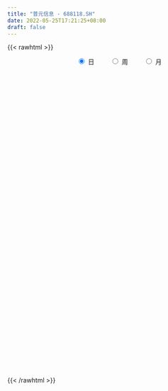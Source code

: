 ```yaml
---
title: "普元信息 - 688118.SH"
date: 2022-05-25T17:21:25+08:00
draft: false
---
```

{{< rawhtml >}}
    <div style="text-align: center">
        <label style="padding: 1rem;"><input style="margin-right: .5rem" type="radio" name="period" value="D" checked onclick="period_change(this)">日</label>
        <label style="padding: 1rem;"><input style="margin-right: .5rem" type="radio" name="period" value="W" onclick="period_change(this)">周</label>
        <label style="padding: 1rem;"><input style="margin-right: .5rem" type="radio" name="period" value="M" onclick="period_change(this)">月</label>
    </div>
    <div id="chart" style="height: 700px;"></div> 
    <script type="text/javascript">
        const D_v = [10059.95,5951.0,5343.62,6931.23,4398.11,3483.55,11915.34,20103.6,19126.43,9593.56,7820.22,11030.01,13678.1,25027.31,18614.7,10143.7,7924.82,9748.59,9448.06,59941.1,53991.89,30306.12,19283.01,18900.83,13858.04,13642.74,12083.3,12348.98,13707.07,9711.8,8137.69,11766.32,17542.71,13692.86,10462.63,9175.57,7140.21,5115.24,8276.35,9577.54,12074.8,8489.15,8398.95,11279.87,8064.09,6989.15,4789.74,6180.89,6410.29,6459.38,7278.04,9076.29,9483.89,9551.15,6563.35,9702.13,12909.82,28149.13,15128.66,11382.05,9918.81,8916.97,7342.17,18668.93,10261.54,5838.35,7748.26,4282.72,6399.74,8897.25,7988.6,5209.86,4948.45,6200.59,6699.34,9171.88,7714.18,6132.89,6645.11,5184.47,8843.5,5675.0,8282.56,5631.46,5978.03,4960.66,6289.37,4346.89,6615.63,4797.04,3927.55,36270.16,34275.3,36917.52,23952.22,15087.89,30148.21,14390.44,9299.96,8315.23,3690.23,5720.07,6053.1,3485.94,4703.96,11442.3,8823.96,7025.06,6847.6,6868.17,7071.08,4759.9,4096.16,4511.17,4161.54,4826.63,7919.64,12673.49,9115.6,11635.75,13565.33,13891.37,11599.33,12482.95,9811.93,11467.75,10183.03,6843.56,5702.36,6660.13,6861.82,6033.34,6740.97,5925.49,9977.25,10210.37,7276.37,5456.99,6593.38,5688.3,4068.92,5590.11,3953.83,4910.01,6028.7,7314.96,6814.38,8576.6,9633.41,5041.64,5159.98,4234.15,4978.32,2915.89,4858.31,3842.73,7324.33,5342.39,13372.01,9751.97,4552.27,8012.32,17985.81,17190.3,10707.8,14680.24,14057.56,44606.02,94147.61,58463.54,50963.8,26597.24,24793.86,21832.5,13756.94,22093.81,23579.86,21636.45,11481.83,27529.24,16328.77,20119.83,12916.13,9656.91,11865.46,14175.06,13074.07,23057.97,21708.85,14954.17,16607.89,10478.2,11300.01,8882.17,9421.56,12707.99,11251.91,26531.03,25041.68,17031.52,13993.7,11707.12,12080.11,15391.91,12584.63,13674.25,7426.83,11379.6,10597.93,7756.97,9440.06,5639.49,8132.99,10669.91,9455.15,8863.25,7848.51,10105.05,8882.29,9328.72,13795.01,8494.08,5447.66,8759.51,12489.94,6089.1,6174.27,8164.02,13860.06,12585.53,13323.71,9948.02,10415.35,8453.04,8297.23,10924.27,27591.15,21876.85,13950.88,10704.03,9235.65,6580.97,6908.57,6034.49,6386.29,5458.11,5477.72,6888.31,9466.28,7249.86]
const D_histogram = [0.0,-0.0189219373,-0.0019988747,-0.0107867102,-0.0251211898,-0.0313957558,0.045345945,0.1567585707,0.2502704678,0.2684480187,0.2662160495,0.2853933139,0.3358810486,0.4252813312,0.3568383381,0.2565650311,0.2103826292,0.1527431597,0.1133023706,0.3853676165,0.4585252645,0.3813140449,0.2515086497,0.1693873961,0.0504391121,-0.0085389428,-0.077265494,-0.1597467127,-0.2081896836,-0.2718511248,-0.2798294094,-0.2563177841,-0.1984009721,-0.2478625291,-0.3187111472,-0.3053505631,-0.2915441949,-0.2736886224,-0.2446728411,-0.2396197555,-0.1854871086,-0.1278961927,-0.1519136433,-0.1986729421,-0.2153008935,-0.1931735988,-0.1959763587,-0.1563753014,-0.1314828464,-0.1385126917,-0.1738010749,-0.176692111,-0.2155205685,-0.2098913982,-0.1781282834,-0.0763608122,0.0105164185,0.1632545977,0.2340224705,0.2178991348,0.2357310246,0.2287009715,0.1938098493,0.215595404,0.197881068,0.1482284499,0.0476373798,0.004522966,-0.0698776267,-0.1291958443,-0.1188589781,-0.1104451682,-0.1129986811,-0.145647429,-0.136403575,-0.1106485862,-0.117124148,-0.0915024775,-0.0462592847,-0.0107674662,0.0544288029,0.0938581908,0.1448508234,0.1675408027,0.1638999788,0.1378292245,0.1096013585,0.0806132279,0.0192992647,-0.0169860535,-0.0758481793,0.0158562021,0.0809411704,0.1736085112,0.1557805702,0.0539596026,-0.1240098771,-0.1645970956,-0.1810288156,-0.226995076,-0.2387682412,-0.2285866435,-0.2269931492,-0.2175851492,-0.1803020717,-0.1290054613,-0.0879130561,-0.0494266194,-0.0336237217,-0.0410865019,-0.0939175579,-0.1179560075,-0.0994444695,-0.044158172,-0.0203120291,0.0087895172,0.0728246494,0.1635289633,0.2339125861,0.3058439559,0.378106642,0.424229074,0.4320754608,0.4413384747,0.3880947871,0.3760754119,0.2805393556,0.2040339605,0.1417257665,0.1129573856,0.0924218571,0.0377072509,-0.0088444325,-0.0650500489,-0.0706050724,-0.0190722698,-0.0346096212,-0.0772519836,-0.1536170851,-0.2250676311,-0.244506934,-0.2533828117,-0.2616148835,-0.2569284385,-0.2323178173,-0.1978942686,-0.1516537222,-0.151138998,-0.1272745319,-0.0865449471,-0.0550514373,-0.0525703944,-0.0612641025,-0.0616884936,-0.0561288125,-0.0591073057,-0.0186450817,0.0342028089,0.1359996544,0.1811438173,0.1828943682,0.1543853172,0.2152664254,0.2046871617,0.194078345,0.192499266,0.1898421183,0.3278910753,0.484882851,0.6361164077,0.6243915635,0.5977874476,0.5274279074,0.3887335518,0.2652851505,0.0060114854,-0.1167713871,-0.2934442985,-0.3790923425,-0.3902085669,-0.4354623818,-0.5147026065,-0.5729035946,-0.5861192461,-0.5397541641,-0.519148492,-0.4443858276,-0.3162487646,-0.2219189814,-0.135987302,-0.1303517361,-0.1207975322,-0.1428360887,-0.1283123347,-0.1206970676,-0.1443394368,-0.1853669595,-0.2793903049,-0.3710704571,-0.4415902855,-0.4303263296,-0.3776223826,-0.331479281,-0.344718617,-0.2979715074,-0.20008124,-0.1169306341,-0.0432818862,0.0072474308,0.0552986505,0.0519266144,0.0521197861,0.0671821757,0.051692811,0.0732697258,0.1078464996,0.1197950088,0.1466554644,0.1166642719,0.0670239167,-0.0135425137,-0.0230846712,-0.0360587845,-0.0453162585,-0.0752681735,-0.0698623885,-0.0430574083,-0.0264830343,-0.0649927498,-0.1109723421,-0.2240646708,-0.3108796532,-0.3051273547,-0.3047794398,-0.2222649791,-0.1303596753,-0.0485762641,0.0239627876,0.0900413041,0.1401050187,0.1905889247,0.2248536487,0.252387393,0.2641110337,0.2736431457,0.2762110362,0.2710970273,0.2761345918,0.2075076186,0.2017710497]
const D_fast = [0.0,-0.0236524217,-0.0072290777,-0.0187135908,-0.0393283678,-0.0534518727,0.0346263143,0.1852285826,0.3413080968,0.4265976523,0.4909196955,0.5814452884,0.7159032852,0.9116239005,0.9323904921,0.8962584428,0.9026716982,0.8832180186,0.8721028222,1.2405099722,1.4282989363,1.446416228,1.3794879952,1.3397135906,1.2333750846,1.172262294,1.0842193693,0.9618014725,0.8613110807,0.7296868583,0.6517512213,0.6111834006,0.6194999695,0.5080727803,0.3575463753,0.2945693187,0.2354896382,0.1849230551,0.1527706261,0.0979187728,0.1056796426,0.1312965104,0.0693006488,-0.0271268854,-0.0975800602,-0.1237461652,-0.1755430148,-0.1750357828,-0.1830140394,-0.2246720577,-0.3034107095,-0.3504747734,-0.443183373,-0.4900270522,-0.5027960083,-0.4201187402,-0.3306124048,-0.1370605762,-0.0077870857,0.0305643622,0.1073290082,0.157474198,0.1710355381,0.2467199438,0.2784758748,0.2658803692,0.1771986441,0.1352149717,0.0433449724,-0.0482722063,-0.0676500847,-0.0868475668,-0.11765075,-0.1867113551,-0.2115683949,-0.2134755527,-0.2492321514,-0.2464861003,-0.2128077286,-0.1800077767,-0.101204307,-0.0383103713,0.0488949671,0.1134701472,0.1508043179,0.1591908697,0.1583633434,0.1495285197,0.0930393727,0.0525075411,-0.0253166295,0.0703518025,0.1556720633,0.291741532,0.3128587336,0.2245276666,0.0155557176,-0.0661807748,-0.1278696987,-0.230584728,-0.3020499536,-0.3490150168,-0.4041698098,-0.449158097,-0.4569505375,-0.4379052924,-0.4187911512,-0.3926613693,-0.3852644021,-0.4029988078,-0.4793092532,-0.5328367047,-0.5391862841,-0.4949395296,-0.476171394,-0.4448724684,-0.3626311738,-0.2310446191,-0.1021828498,0.046209509,0.2129988556,0.3651785561,0.4810438081,0.6006414407,0.6444214498,0.7264209276,0.7010197102,0.6755228052,0.6486460529,0.6481170184,0.6506869541,0.6053991607,0.5566363691,0.4841682405,0.4609619489,0.507726684,0.4835369274,0.421581569,0.3068121963,0.1790947425,0.0985287062,0.0263071255,-0.0473286671,-0.1068743318,-0.140343165,-0.1553931834,-0.1470660675,-0.1843360928,-0.1922902597,-0.1731969117,-0.1554662611,-0.1661278168,-0.1901375506,-0.2059840651,-0.2144565871,-0.2322119068,-0.1964109531,-0.1350123604,0.0007843987,0.091214516,0.138688659,0.1487759373,0.2634736518,0.3040661785,0.3419769481,0.3885226855,0.4333260675,0.6533477933,0.9315602817,1.2418229403,1.386195987,1.509038733,1.5705361696,1.529025202,1.4718980884,1.2141272946,1.0621515754,0.8121175893,0.6316964597,0.5230280936,0.3689086832,0.1609928068,-0.0404340798,-0.2001795428,-0.288753002,-0.3979344528,-0.4342682454,-0.3851933735,-0.3463433357,-0.2944084817,-0.3213608499,-0.342006029,-0.3997536077,-0.4173079374,-0.4398669371,-0.4995941655,-0.5869634281,-0.7508343497,-0.9352821163,-1.116199516,-1.2125171425,-1.2542187912,-1.2909455098,-1.3903645001,-1.4181102674,-1.3702403099,-1.3163223625,-1.2534940862,-1.2011529115,-1.1392770291,-1.1296674116,-1.1164442935,-1.0845863599,-1.0871525219,-1.0472581756,-0.9857197769,-0.9438225155,-0.8802981938,-0.8811233184,-0.9140076944,-0.9979597532,-1.0132730784,-1.0352618879,-1.0558484265,-1.104617385,-1.116677197,-1.1006365689,-1.0906829535,-1.1454408565,-1.2191635342,-1.3882720307,-1.5528069264,-1.6233364666,-1.6991834116,-1.6722351957,-1.6129198107,-1.5432804656,-1.464750717,-1.3761618744,-1.2910719052,-1.192940768,-1.1024626318,-1.0118320392,-0.9340806401,-0.8561377417,-0.7845170921,-0.7218568442,-0.6477856318,-0.6645357003,-0.6198295067]
const D_slow = [0.0,-0.0047304843,-0.005230203,-0.0079268806,-0.014207178,-0.022056117,-0.0107196307,0.028470012,0.0910376289,0.1581496336,0.224703646,0.2960519745,0.3800222366,0.4863425694,0.5755521539,0.6396934117,0.692289069,0.7304748589,0.7588004516,0.8551423557,0.9697736718,1.0651021831,1.1279793455,1.1703261945,1.1829359725,1.1808012368,1.1614848633,1.1215481852,1.0695007643,1.0015379831,0.9315806307,0.8675011847,0.8179009417,0.7559353094,0.6762575226,0.5999198818,0.5270338331,0.4586116775,0.3974434672,0.3375385283,0.2911667512,0.259192703,0.2212142922,0.1715460567,0.1177208333,0.0694274336,0.0204333439,-0.0186604814,-0.051531193,-0.086159366,-0.1296096347,-0.1737826624,-0.2276628045,-0.2801356541,-0.3246677249,-0.343757928,-0.3411288233,-0.3003151739,-0.2418095563,-0.1873347726,-0.1284020164,-0.0712267736,-0.0227743112,0.0311245398,0.0805948068,0.1176519193,0.1295612642,0.1306920057,0.1132225991,0.080923638,0.0512088934,0.0235976014,-0.0046520689,-0.0410639261,-0.0751648199,-0.1028269664,-0.1321080034,-0.1549836228,-0.166548444,-0.1692403105,-0.1556331098,-0.1321685621,-0.0959558563,-0.0540706556,-0.0130956609,0.0213616452,0.0487619849,0.0689152918,0.073740108,0.0694935946,0.0505315498,0.0544956003,0.0747308929,0.1181330207,0.1570781633,0.170568064,0.1395655947,0.0984163208,0.0531591169,-0.0035896521,-0.0632817124,-0.1204283733,-0.1771766606,-0.2315729479,-0.2766484658,-0.3088998311,-0.3308780951,-0.34323475,-0.3516406804,-0.3619123059,-0.3853916953,-0.4148806972,-0.4397418146,-0.4507813576,-0.4558593649,-0.4536619856,-0.4354558232,-0.3945735824,-0.3360954359,-0.2596344469,-0.1651077864,-0.0590505179,0.0489683473,0.159302966,0.2563266627,0.3503455157,0.4204803546,0.4714888447,0.5069202864,0.5351596328,0.558265097,0.5676919098,0.5654808016,0.5492182894,0.5315670213,0.5267989539,0.5181465486,0.4988335527,0.4604292814,0.4041623736,0.3430356401,0.2796899372,0.2142862163,0.1500541067,0.0919746524,0.0425010852,0.0045876547,-0.0331970948,-0.0650157278,-0.0866519646,-0.1004148239,-0.1135574225,-0.1288734481,-0.1442955715,-0.1583277746,-0.1731046011,-0.1777658715,-0.1692151693,-0.1352152557,-0.0899293013,-0.0442057093,-0.00560938,0.0482072264,0.0993790168,0.1478986031,0.1960234196,0.2434839491,0.325456718,0.4466774307,0.6057065326,0.7618044235,0.9112512854,1.0431082622,1.1402916502,1.2066129378,1.2081158092,1.1789229624,1.1055618878,1.0107888022,0.9132366605,0.804371065,0.6756954134,0.5324695147,0.3859397032,0.2510011622,0.1212140392,0.0101175823,-0.0689446089,-0.1244243542,-0.1584211797,-0.1910091138,-0.2212084968,-0.256917519,-0.2889956027,-0.3191698695,-0.3552547287,-0.4015964686,-0.4714440448,-0.5642116591,-0.6746092305,-0.7821908129,-0.8765964086,-0.9594662288,-1.0456458831,-1.1201387599,-1.1701590699,-1.1993917284,-1.2102122,-1.2084003423,-1.1945756797,-1.181594026,-1.1685640795,-1.1517685356,-1.1388453329,-1.1205279014,-1.0935662765,-1.0636175243,-1.0269536582,-0.9977875902,-0.9810316111,-0.9844172395,-0.9901884073,-0.9992031034,-1.010532168,-1.0293492114,-1.0468148085,-1.0575791606,-1.0641999192,-1.0804481066,-1.1081911922,-1.1642073599,-1.2419272732,-1.3182091118,-1.3944039718,-1.4499702166,-1.4825601354,-1.4947042014,-1.4887135045,-1.4662031785,-1.4311769238,-1.3835296927,-1.3273162805,-1.2642194322,-1.1981916738,-1.1297808874,-1.0607281283,-0.9929538715,-0.9239202235,-0.8720433189,-0.8216005565]
const D_data = [['2021-05-14', 21.0781, 20.9694, 20.8607, 21.4239],['2021-05-17', 21.1275, 20.6729, 20.6433, 21.1275],['2021-05-18', 20.9891, 21.1077, 20.4259, 21.3449],['2021-05-19', 21.3449, 20.8014, 20.5543, 21.3449],['2021-05-20', 20.8113, 20.6531, 20.6433, 20.92],['2021-05-21', 20.752, 20.6729, 20.6037, 21.0188],['2021-05-24', 20.7421, 21.9081, 20.6235, 22.4319],['2021-05-25', 23.1236, 22.9359, 22.3133, 23.6177],['2021-05-26', 22.926, 23.4398, 22.5307, 24.4478],['2021-05-27', 23.5189, 23.0248, 22.8865, 23.5485],['2021-05-28', 23.0149, 23.0544, 22.8568, 23.7462],['2021-05-31', 23.3806, 23.6276, 23.1631, 24.6059],['2021-06-01', 23.8648, 24.5071, 23.7165, 24.8035],['2021-06-02', 24.685, 25.7423, 24.0426, 26.8787],['2021-06-03', 25.6929, 24.2106, 24.1909, 25.7028],['2021-06-04', 23.9241, 23.6869, 23.509, 24.6059],['2021-06-07', 23.8845, 24.2502, 23.341, 24.4676],['2021-06-08', 24.2106, 24.0723, 23.8944, 25.0012],['2021-06-09', 24.1909, 24.2502, 23.4003, 24.3094],['2021-06-10', 24.2304, 29.1022, 24.2304, 29.1022],['2021-06-11', 29.3591, 28.0152, 27.6693, 29.5073],['2021-06-15', 27.6396, 26.602, 26.5329, 27.9163],['2021-06-16', 26.77, 25.7917, 25.7423, 26.7799],['2021-06-17', 25.7226, 26.1475, 25.0506, 26.4341],['2021-06-18', 25.9894, 25.3965, 25.2976, 26.3649],['2021-06-21', 25.3965, 25.851, 25.3075, 26.5625],['2021-06-22', 25.772, 25.515, 25.4261, 26.3846],['2021-06-23', 25.63, 25.0, 24.88, 25.68],['2021-06-24', 24.92, 25.08, 24.92, 26.08],['2021-06-25', 25.09, 24.54, 24.4, 25.2],['2021-06-28', 24.75, 24.96, 24.67, 25.27],['2021-06-29', 25.12, 25.31, 24.94, 25.94],['2021-06-30', 25.78, 25.9, 25.62, 26.45],['2021-07-01', 25.8, 24.51, 24.51, 25.8],['2021-07-02', 24.28, 23.79, 23.57, 24.65],['2021-07-05', 23.96, 24.53, 23.96, 24.78],['2021-07-06', 24.75, 24.45, 24.06, 24.91],['2021-07-07', 24.43, 24.43, 23.9, 24.43],['2021-07-08', 24.34, 24.55, 24.17, 24.84],['2021-07-09', 24.6, 24.2, 23.95, 24.9],['2021-07-12', 24.21, 24.85, 24.08, 25.04],['2021-07-13', 25.0, 25.11, 24.67, 25.45],['2021-07-14', 25.27, 24.1, 24.1, 25.27],['2021-07-15', 24.19, 23.51, 23.07, 24.31],['2021-07-16', 23.95, 23.57, 23.51, 24.46],['2021-07-19', 23.26, 23.92, 22.77, 24.12],['2021-07-20', 23.4, 23.51, 23.23, 23.72],['2021-07-21', 23.51, 24.0, 23.51, 24.28],['2021-07-22', 24.18, 23.87, 23.72, 24.2],['2021-07-23', 23.84, 23.4, 23.16, 23.96],['2021-07-26', 23.4, 22.79, 22.51, 23.58],['2021-07-27', 23.0, 22.93, 22.6, 23.78],['2021-07-28', 22.9, 22.18, 22.08, 23.02],['2021-07-29', 22.47, 22.44, 22.2, 22.77],['2021-07-30', 22.55, 22.67, 22.24, 22.98],['2021-08-02', 22.91, 23.76, 22.66, 23.84],['2021-08-03', 23.8, 24.01, 23.69, 24.7],['2021-08-04', 23.82, 25.51, 23.66, 26.31],['2021-08-05', 25.58, 25.21, 24.55, 25.62],['2021-08-06', 25.0, 24.42, 24.13, 25.0],['2021-08-09', 24.5, 25.01, 24.3, 25.17],['2021-08-10', 25.0, 24.9, 24.7, 25.3],['2021-08-11', 24.91, 24.6, 24.55, 25.0],['2021-08-12', 24.77, 25.44, 24.6, 26.08],['2021-08-13', 25.59, 25.13, 24.99, 25.77],['2021-08-16', 25.0, 24.7, 24.59, 25.21],['2021-08-17', 24.7, 23.75, 23.71, 24.93],['2021-08-18', 23.88, 24.12, 23.49, 24.28],['2021-08-19', 24.18, 23.4, 23.39, 24.29],['2021-08-20', 23.32, 23.16, 22.8, 23.67],['2021-08-23', 23.0, 23.81, 23.0, 23.88],['2021-08-24', 23.88, 23.75, 23.7, 23.98],['2021-08-25', 23.61, 23.54, 23.45, 23.85],['2021-08-26', 23.44, 22.96, 22.96, 23.5],['2021-08-27', 22.91, 23.3, 22.89, 23.46],['2021-08-30', 23.57, 23.49, 23.38, 24.0],['2021-08-31', 23.42, 23.03, 22.9, 23.75],['2021-09-01', 23.38, 23.38, 22.8, 23.56],['2021-09-02', 23.37, 23.74, 23.36, 23.89],['2021-09-03', 23.81, 23.79, 23.56, 24.04],['2021-09-06', 23.89, 24.43, 23.61, 24.54],['2021-09-07', 24.67, 24.43, 24.32, 24.68],['2021-09-08', 24.63, 24.9, 24.18, 24.93],['2021-09-09', 24.88, 24.86, 24.6, 25.03],['2021-09-10', 24.8, 24.71, 24.42, 24.92],['2021-09-13', 24.88, 24.47, 24.08, 24.88],['2021-09-14', 24.2, 24.4, 24.18, 24.8],['2021-09-15', 24.1, 24.32, 24.04, 24.53],['2021-09-16', 24.69, 23.72, 23.68, 24.72],['2021-09-17', 23.73, 23.78, 23.36, 23.86],['2021-09-22', 23.69, 23.21, 23.18, 23.69],['2021-09-23', 23.49, 25.17, 23.15, 26.9],['2021-09-24', 25.12, 25.31, 24.78, 26.49],['2021-09-27', 25.9, 26.2, 25.53, 27.74],['2021-09-28', 25.49, 25.17, 24.7, 25.91],['2021-09-29', 25.04, 23.9, 23.9, 25.27],['2021-09-30', 23.0, 22.18, 21.3, 23.0],['2021-10-08', 22.2, 23.21, 22.18, 23.5],['2021-10-11', 23.21, 23.23, 22.85, 23.69],['2021-10-12', 23.41, 22.53, 22.36, 23.5],['2021-10-13', 22.26, 22.61, 22.26, 22.74],['2021-10-14', 22.43, 22.68, 22.28, 22.88],['2021-10-15', 22.95, 22.4, 22.33, 23.01],['2021-10-18', 22.8, 22.32, 22.09, 22.8],['2021-10-19', 22.33, 22.6, 22.24, 22.66],['2021-10-20', 23.4, 22.85, 22.85, 24.25],['2021-10-21', 23.4, 22.84, 22.84, 23.53],['2021-10-22', 23.22, 22.92, 22.91, 23.46],['2021-10-25', 23.16, 22.7, 22.42, 23.16],['2021-10-26', 22.89, 22.35, 22.33, 22.89],['2021-10-27', 22.65, 21.51, 21.42, 22.65],['2021-10-28', 21.8, 21.52, 21.47, 21.8],['2021-10-29', 21.53, 21.89, 21.25, 21.97],['2021-11-01', 21.84, 22.43, 21.76, 22.54],['2021-11-02', 22.34, 22.16, 22.1, 22.68],['2021-11-03', 22.03, 22.3, 22.03, 22.48],['2021-11-04', 22.3, 22.96, 22.3, 23.19],['2021-11-05', 23.4, 23.75, 22.98, 24.29],['2021-11-08', 23.52, 24.04, 23.45, 24.31],['2021-11-09', 24.04, 24.62, 23.8, 24.76],['2021-11-10', 24.6, 25.26, 24.5, 25.45],['2021-11-11', 25.65, 25.56, 25.15, 25.87],['2021-11-12', 25.55, 25.57, 25.39, 25.93],['2021-11-15', 25.73, 26.0, 25.59, 26.3],['2021-11-16', 25.99, 25.46, 25.38, 26.09],['2021-11-17', 25.71, 26.15, 25.49, 26.3],['2021-11-18', 26.15, 25.13, 25.02, 26.3],['2021-11-19', 25.07, 25.16, 25.0, 25.57],['2021-11-22', 25.01, 25.17, 25.01, 25.49],['2021-11-23', 25.28, 25.52, 25.1, 25.73],['2021-11-24', 25.54, 25.65, 25.25, 25.86],['2021-11-25', 25.65, 25.15, 25.15, 25.72],['2021-11-26', 25.01, 25.07, 24.65, 25.36],['2021-11-29', 24.92, 24.72, 24.59, 25.22],['2021-11-30', 24.62, 25.21, 24.62, 25.82],['2021-12-01', 25.2, 26.09, 24.94, 26.16],['2021-12-02', 26.26, 25.4, 25.22, 26.26],['2021-12-03', 25.55, 24.93, 24.89, 25.77],['2021-12-06', 24.97, 24.16, 24.06, 25.2],['2021-12-07', 24.03, 23.73, 23.52, 24.33],['2021-12-08', 23.93, 24.0, 23.62, 24.19],['2021-12-09', 24.18, 23.9, 23.83, 24.18],['2021-12-10', 23.96, 23.69, 23.69, 24.05],['2021-12-13', 23.9, 23.66, 23.56, 23.98],['2021-12-14', 23.6, 23.81, 23.53, 24.0],['2021-12-15', 23.67, 23.93, 23.67, 24.18],['2021-12-16', 23.83, 24.16, 23.82, 24.28],['2021-12-17', 24.1, 23.59, 23.5, 24.16],['2021-12-20', 23.59, 23.83, 23.4, 24.04],['2021-12-21', 23.7, 24.12, 23.7, 24.2],['2021-12-22', 24.32, 24.13, 23.9, 24.32],['2021-12-23', 24.28, 23.8, 23.7, 24.28],['2021-12-24', 23.81, 23.58, 23.39, 24.04],['2021-12-27', 23.56, 23.59, 23.13, 23.73],['2021-12-28', 23.59, 23.61, 23.4, 24.03],['2021-12-29', 23.52, 23.44, 23.25, 23.68],['2021-12-30', 23.59, 24.03, 23.57, 24.25],['2021-12-31', 24.1, 24.42, 23.91, 24.48],['2022-01-04', 24.38, 25.5, 24.38, 25.59],['2022-01-05', 25.5, 25.3, 25.0, 25.7],['2022-01-06', 25.27, 25.02, 24.81, 25.29],['2022-01-07', 24.85, 24.7, 24.7, 25.37],['2022-01-10', 25.13, 26.06, 24.58, 26.45],['2022-01-11', 26.5, 25.48, 25.32, 27.45],['2022-01-12', 25.35, 25.6, 25.19, 26.11],['2022-01-13', 25.69, 25.86, 25.64, 26.77],['2022-01-14', 25.7, 26.02, 25.5, 26.39],['2022-01-17', 26.26, 28.4, 26.26, 29.14],['2022-01-18', 30.0, 29.82, 29.51, 33.88],['2022-01-19', 30.04, 31.11, 29.7, 31.87],['2022-01-20', 31.3, 30.05, 29.81, 32.55],['2022-01-21', 30.28, 30.37, 30.05, 31.33],['2022-01-24', 29.55, 30.15, 29.33, 31.0],['2022-01-25', 29.0, 29.25, 29.0, 30.28],['2022-01-26', 29.9, 29.16, 28.94, 30.48],['2022-01-27', 29.09, 26.7, 26.58, 29.5],['2022-01-28', 26.45, 27.5, 26.45, 28.28],['2022-02-07', 27.9, 26.01, 25.82, 28.18],['2022-02-08', 26.01, 26.32, 25.6, 26.69],['2022-02-09', 26.72, 26.82, 26.4, 28.31],['2022-02-10', 26.99, 26.03, 25.83, 27.18],['2022-02-11', 25.75, 24.99, 24.8, 26.18],['2022-02-14', 24.92, 24.53, 24.25, 25.19],['2022-02-15', 24.75, 24.5, 24.26, 24.92],['2022-02-16', 24.75, 24.93, 24.62, 25.16],['2022-02-17', 24.9, 24.39, 24.23, 24.9],['2022-02-18', 24.16, 24.95, 24.16, 24.95],['2022-02-21', 25.45, 25.86, 25.0, 26.2],['2022-02-22', 25.6, 25.81, 25.27, 26.15],['2022-02-23', 25.98, 26.03, 25.88, 26.34],['2022-02-24', 26.07, 25.14, 24.88, 26.48],['2022-02-25', 25.56, 25.1, 24.92, 25.72],['2022-02-28', 25.12, 24.53, 24.36, 25.21],['2022-03-01', 24.54, 24.82, 24.54, 25.05],['2022-03-02', 25.15, 24.65, 24.41, 25.15],['2022-03-03', 24.85, 24.06, 23.85, 24.86],['2022-03-04', 24.0, 23.48, 23.34, 24.0],['2022-03-07', 23.48, 22.2, 22.01, 23.48],['2022-03-08', 22.49, 21.39, 21.3, 22.49],['2022-03-09', 21.65, 20.8, 20.14, 21.65],['2022-03-10', 21.3, 21.21, 21.16, 21.59],['2022-03-11', 20.99, 21.46, 20.81, 21.65],['2022-03-14', 21.38, 21.23, 20.95, 21.58],['2022-03-15', 21.11, 20.16, 20.05, 21.25],['2022-03-16', 20.69, 20.59, 19.76, 20.75],['2022-03-17', 20.9, 21.26, 20.79, 21.79],['2022-03-18', 21.5, 21.27, 21.11, 21.63],['2022-03-21', 21.48, 21.34, 21.0, 21.66],['2022-03-22', 21.34, 21.2, 20.9, 21.44],['2022-03-23', 21.09, 21.29, 21.09, 21.39],['2022-03-24', 21.16, 20.64, 20.53, 21.16],['2022-03-25', 20.81, 20.55, 20.51, 21.09],['2022-03-28', 20.48, 20.66, 20.23, 20.97],['2022-03-29', 20.8, 20.16, 19.86, 20.8],['2022-03-30', 20.27, 20.53, 20.01, 20.63],['2022-03-31', 20.39, 20.76, 20.3, 20.87],['2022-04-01', 20.69, 20.54, 20.33, 20.74],['2022-04-06', 20.5, 20.79, 20.31, 20.97],['2022-04-07', 20.67, 20.03, 20.03, 20.85],['2022-04-08', 20.29, 19.5, 19.44, 20.29],['2022-04-11', 19.37, 18.64, 18.5, 19.59],['2022-04-12', 18.64, 19.13, 18.48, 19.22],['2022-04-13', 19.03, 18.86, 18.74, 19.13],['2022-04-14', 18.87, 18.67, 18.53, 19.2],['2022-04-15', 18.65, 18.11, 17.93, 18.78],['2022-04-18', 18.01, 18.28, 17.71, 18.4],['2022-04-19', 18.38, 18.44, 18.05, 18.49],['2022-04-20', 18.53, 18.25, 18.18, 18.84],['2022-04-21', 18.0, 17.31, 17.21, 18.2],['2022-04-22', 16.96, 16.76, 16.71, 17.41],['2022-04-25', 16.59, 15.19, 15.12, 16.6],['2022-04-26', 15.4, 14.59, 14.59, 15.55],['2022-04-27', 14.44, 15.1, 14.22, 15.1],['2022-04-28', 15.02, 14.61, 14.38, 15.1],['2022-04-29', 14.85, 15.45, 14.66, 15.5],['2022-05-05', 15.44, 15.69, 15.04, 15.75],['2022-05-06', 15.28, 15.75, 15.07, 16.89],['2022-05-09', 15.55, 15.83, 15.22, 16.27],['2022-05-10', 15.6, 15.96, 15.32, 16.05],['2022-05-11', 16.2, 15.96, 15.84, 16.36],['2022-05-12', 15.97, 16.17, 15.95, 16.3],['2022-05-13', 16.19, 16.17, 16.0, 16.3],['2022-05-16', 16.2, 16.26, 16.16, 16.42],['2022-05-17', 16.33, 16.2, 15.92, 16.33],['2022-05-18', 16.32, 16.28, 16.11, 16.41],['2022-05-19', 16.08, 16.29, 15.95, 16.3],['2022-05-20', 16.22, 16.26, 16.18, 16.4],['2022-05-23', 16.27, 16.47, 16.18, 16.52],['2022-05-24', 16.57, 15.44, 15.4, 16.57],['2022-05-25', 15.46, 16.07, 15.43, 16.07]]
const W_v = [408646.0699999999,581793.96,380943.4,202278.07,101289.06,184783.95,202786.78,178055.89,243379.14,282935.1899999999,212840.67,236648.55,218801.28,179541.94,168852.16,115659.65,77235.0,62482.45,62468.17,92606.75,54909.04,71179.33,78297.99,94815.36,51833.17,127913.1,110816.22,84475.62,49817.68,90718.37,214478.01,159346.12,69831.78,40097.25,94173.65,76967.59,43364.6,40319.73,35918.17,34992.74,36748.11,26222.16,43378.18,5566.62,26388.34,16282.32,26790.02,23535.68,17592.94,14004.89,14801.37,27678.33,27976.02,22932.65,24193.19,20146.98,29509.84,28391.2,23912.8,26021.01,18873.75,15013.91,7043.51,16231.33,21735.31,19946.6,14330.43,13540.88,16139.9,13082.25,17445.19,37334.54,31253.2,9119.39,40017.36,26107.51,68559.15,78493.82,141054.46,82348.0,61493.89,61602.21,39284.91,48306.86,30829.45,41952.72,77271.79,55108.42,33166.32,31046.84,34848.53,34410.55,27009.59,74473.01,106105.84,14390.44,33078.59,35481.22,29642.91,34092.47,59807.38,50789.22,31998.62,38846.47,25894.54,33644.65,29047.5,24283.65,35688.57,74621.71,274778.21,106056.97,97096.12,61687.63,86807.08,53563.64,94305.05,61157.73,44814.05,44969.81,28316.06,48986.2,46872.98,50437.35,38515.42,62348.38,30265.18,23604.45]
const W_histogram = [0.0,0.5785071225,0.8780546729,0.7652062561,0.6788198707,0.7369939996,1.0500165445,0.985764968,1.0818872672,1.4481563828,1.5529673295,1.2499418876,1.100681087,0.5336561696,-0.1322943666,-0.7973983808,-1.3046922884,-1.5628980331,-1.5643514701,-1.606001226,-1.7291854368,-1.4533842408,-1.2313582161,-1.188803445,-1.0798759125,-0.6216700849,-0.4043229075,-0.2133624902,-0.0440742919,0.0918477194,0.6823854449,0.5497554629,0.2956020951,0.1992811929,0.4795447412,0.3790628022,0.1742540549,0.0493497517,-0.1035441326,-0.38428447,-0.4615487102,-0.5449153938,-0.6296473716,-0.6052971228,-0.6014030477,-0.6230314991,-0.8145011103,-0.872241757,-0.8808816815,-0.8184417231,-0.7979972282,-0.7482571858,-0.7977351224,-0.7731800483,-0.8083229997,-0.7006218398,-0.6650993105,-0.62092457,-0.5709700832,-0.563484777,-0.621459304,-0.5539295137,-0.3765858621,-0.2183170967,-0.0608812844,-0.047043431,0.0477073204,0.1515230802,0.2470324964,0.3260924686,0.4101337081,0.4579036457,0.4220003749,0.3957418734,0.4851121245,0.5257513877,0.7034220444,0.8444471993,1.1890435478,1.1971186854,1.103576547,0.9555276091,0.8529264845,0.715875327,0.5921405051,0.4461509884,0.4511166099,0.483039125,0.3580519848,0.2751081428,0.244573434,0.2753725976,0.2243097933,0.2810944955,0.1044681929,0.0560468145,-0.0270321161,-0.0425394895,-0.1137018206,-0.0313249561,0.1404876595,0.2167165801,0.2489671579,0.2482040041,0.1560233514,0.0837727715,0.0333541247,0.0534313327,0.0807818238,0.1774435622,0.5054441712,0.4993336262,0.3059652843,0.162296344,0.0690648388,-0.1007807873,-0.3350404374,-0.4798433222,-0.5937153349,-0.6355673785,-0.6943683545,-0.7814637251,-0.8773939704,-0.9692804571,-0.9488599278,-0.8492972512,-0.7244731587,-0.6065769103]
const W_fast = [0.0,0.7231339031,1.2421951218,1.3206482689,1.4039668512,1.6463894801,2.221916161,2.4041058266,2.7706999426,3.4990081539,3.992060933,4.001520963,4.1274304342,3.6938195591,2.9947954312,2.1303418218,1.2968748422,0.6479445892,0.2554032846,-0.1877467778,-0.7432273477,-0.8307722119,-0.9165857413,-1.1712318314,-1.3322732771,-1.0294849707,-0.9132185202,-0.7755987254,-0.6173291001,-0.4584451589,0.3026889278,0.3074978115,0.1272449675,0.0807443635,0.4808940971,0.4751778587,0.3139326251,0.2013657598,0.0225858424,-0.3542256125,-0.5468770302,-0.7664725623,-1.0086163831,-1.1355904149,-1.2820471017,-1.4594334279,-1.8545283167,-2.1303294027,-2.3591897475,-2.5013602199,-2.680415032,-2.8177392861,-3.0666510033,-3.2353909413,-3.4726146426,-3.5400689426,-3.670821241,-3.7818776429,-3.874665677,-4.008051565,-4.221390918,-4.2923435061,-4.2091463201,-4.1054568288,-3.9632413376,-3.961164342,-3.8544867604,-3.7127902305,-3.5555226903,-3.394939601,-3.2083649345,-3.0461190854,-2.9765222624,-2.9038452956,-2.6931970134,-2.5211199033,-2.1675937354,-1.8154567808,-1.1735995453,-0.8662447363,-0.683892738,-0.5930597736,-0.4824292771,-0.4405116028,-0.4162112985,-0.450663068,-0.3329182941,-0.1802359978,-0.2157101417,-0.229876948,-0.1992682983,-0.0996259853,-0.0946113413,0.0324469847,-0.1180622696,-0.1524719444,-0.242308904,-0.2684511497,-0.368038936,-0.2934933106,-0.08655878,0.0438492856,0.1383416528,0.1996295,0.1464546852,0.0951472982,0.0530671825,0.0865022237,0.1340481708,0.2750707998,0.7294324515,0.8481553131,0.7312782923,0.6281834379,0.5522181425,0.3571773196,0.0391575601,-0.2256061552,-0.4879070017,-0.6886508899,-0.9210439546,-1.2035052565,-1.5187839943,-1.8529905953,-2.069785048,-2.1825466841,-2.2388408813,-2.2725888605]
const W_slow = [0.0,0.1446267806,0.3641404489,0.5554420129,0.7251469805,0.9093954804,1.1718996166,1.4183408586,1.6888126754,2.0508517711,2.4390936035,2.7515790754,3.0267493471,3.1601633895,3.1270897979,2.9277402026,2.6015671306,2.2108426223,1.8197547548,1.4182544483,0.9859580891,0.6226120289,0.3147724748,0.0175716136,-0.2523973646,-0.4078148858,-0.5088956127,-0.5622362352,-0.5732548082,-0.5502928783,-0.3796965171,-0.2422576514,-0.1683571276,-0.1185368294,0.0013493559,0.0961150565,0.1396785702,0.1520160081,0.126129975,0.0300588575,-0.0853283201,-0.2215571685,-0.3789690114,-0.5302932921,-0.680644054,-0.8364019288,-1.0400272064,-1.2580876457,-1.478308066,-1.6829184968,-1.8824178038,-2.0694821003,-2.2689158809,-2.462210893,-2.6642916429,-2.8394471028,-3.0057219305,-3.160953073,-3.3036955938,-3.444566788,-3.599931614,-3.7384139924,-3.832560458,-3.8871397321,-3.9023600532,-3.914120911,-3.9021940809,-3.8643133108,-3.8025551867,-3.7210320696,-3.6184986425,-3.5040227311,-3.3985226374,-3.299587169,-3.1783091379,-3.046871291,-2.8710157799,-2.65990398,-2.3626430931,-2.0633634217,-1.787469285,-1.5485873827,-1.3353557616,-1.1563869298,-1.0083518036,-0.8968140565,-0.784034904,-0.6632751227,-0.5737621265,-0.5049850908,-0.4438417323,-0.3749985829,-0.3189211346,-0.2486475107,-0.2225304625,-0.2085187589,-0.2152767879,-0.2259116603,-0.2543371154,-0.2621683545,-0.2270464396,-0.1728672945,-0.1106255051,-0.048574504,-0.0095686662,0.0113745267,0.0197130579,0.033070891,0.053266347,0.0976272375,0.2239882803,0.3488216869,0.425313008,0.465887094,0.4831533037,0.4579581069,0.3741979975,0.254237167,0.1058083332,-0.0530835114,-0.2266756,-0.4220415313,-0.6413900239,-0.8837101382,-1.1209251201,-1.3332494329,-1.5143677226,-1.6660119502]
const W_data = [['2019-12-06', 39.872, 35.8169, 34.7343, 42.9724],['2019-12-13', 35.4331, 44.8819, 34.8524, 47.8346],['2019-12-20', 44.1929, 44.3898, 43.1102, 50.1772],['2019-12-27', 44.0256, 40.4528, 40.2461, 44.7343],['2020-01-03', 40.2559, 40.9154, 38.7894, 41.7028],['2020-01-10', 40.3051, 43.3366, 40.0394, 46.0138],['2020-01-17', 43.7992, 48.4055, 42.7461, 50.0295],['2020-01-23', 47.4016, 45.3543, 44.0945, 50.9843],['2020-02-07', 39.3701, 48.5039, 36.2795, 49.0945],['2020-02-14', 48.4154, 54.4291, 45.2854, 58.6516],['2020-02-21', 54.6752, 53.9567, 50.7874, 59.1142],['2020-02-28', 55.1181, 49.8031, 49.3701, 57.3524],['2020-03-06', 50.4724, 51.8602, 49.2913, 57.0374],['2020-03-13', 49.8917, 45.7776, 43.2874, 50.6398],['2020-03-20', 45.9449, 41.8012, 40.561, 46.3091],['2020-03-27', 40.2264, 38.2579, 37.7756, 40.8465],['2020-04-03', 37.3524, 36.6043, 35.4331, 37.6772],['2020-04-10', 37.7461, 36.8406, 36.6732, 38.8091],['2020-04-17', 36.4075, 38.3858, 35.6398, 38.75],['2020-04-24', 38.3858, 36.7224, 36.5748, 40.4921],['2020-04-30', 36.7323, 34.0846, 30.1772, 36.998],['2020-05-08', 33.6614, 38.3366, 33.3858, 41.2303],['2020-05-15', 38.878, 38.002, 36.1024, 39.7047],['2020-05-22', 38.878, 35.5217, 35.4035, 39.7146],['2020-05-29', 35.3642, 35.8366, 34.065, 36.811],['2020-06-05', 36.3976, 41.0236, 36.3189, 42.126],['2020-06-12', 41.0531, 39.3602, 38.6614, 42.2047],['2020-06-19', 39.1339, 39.813, 37.7756, 40.8366],['2020-06-24', 39.8228, 40.3346, 39.1732, 40.9449],['2020-07-03', 40.187, 40.6837, 38.4843, 41.3854],['2020-07-10', 41.0098, 48.5991, 40.8122, 53.6093],['2020-07-17', 48.8758, 41.2272, 40.9308, 52.3641],['2020-07-24', 41.7016, 38.9643, 38.5888, 43.5791],['2020-07-31', 39.2015, 40.1699, 37.7686, 40.3972],['2020-08-07', 40.1798, 45.6543, 40.1798, 47.1564],['2020-08-14', 46.4449, 41.7213, 40.328, 48.4213],['2020-08-21', 41.6522, 39.824, 39.7252, 44.1523],['2020-08-28', 40.2885, 40.0414, 38.6777, 41.0],['2020-09-04', 40.0711, 38.9346, 38.1935, 41.0],['2020-09-11', 39.1323, 35.9701, 34.3791, 39.2607],['2020-09-18', 36.2665, 37.2053, 34.9522, 37.65],['2020-09-25', 37.1559, 36.2665, 36.0788, 38.0453],['2020-09-30', 39.0829, 35.2783, 35.0906, 40.4169],['2020-10-09', 35.8219, 35.9207, 35.7131, 36.2072],['2020-10-16', 35.8811, 35.1696, 34.8831, 37.0571],['2020-10-23', 35.1795, 34.2012, 34.1419, 35.7329],['2020-10-30', 34.5669, 30.7821, 30.4955, 34.5669],['2020-11-06', 30.792, 30.9402, 29.3986, 32.1161],['2020-11-13', 31.2465, 30.4757, 30.1991, 32.1952],['2020-11-20', 31.128, 30.6042, 29.9224, 31.6023],['2020-11-27', 30.6635, 29.3986, 28.9243, 30.8117],['2020-12-04', 29.4974, 29.0528, 28.7859, 30.7524],['2020-12-11', 28.9441, 26.8787, 26.5428, 29.537],['2020-12-18', 26.7009, 26.77, 26.2858, 28.0646],['2020-12-25', 26.9183, 24.9913, 24.8826, 27.0764],['2020-12-31', 25.0012, 25.9795, 24.2205, 26.2364],['2021-01-08', 25.9795, 24.4972, 24.0426, 27.9657],['2021-01-15', 24.8035, 23.8648, 22.5505, 25.1198],['2021-01-22', 24.1118, 23.2521, 23.0347, 24.7047],['2021-01-29', 23.0544, 21.9378, 21.7599, 24.2106],['2021-02-05', 21.8489, 20.0009, 19.9614, 22.5208],['2021-02-10', 20.0602, 20.6037, 19.6551, 20.9298],['2021-02-19', 20.584, 21.7303, 20.584, 21.7303],['2021-02-26', 21.7303, 21.6117, 20.6531, 22.1651],['2021-03-05', 21.6117, 21.7896, 21.2461, 22.3232],['2021-03-12', 21.839, 19.8527, 19.7638, 22.1058],['2021-03-19', 19.8626, 20.6037, 19.4772, 20.8113],['2021-03-26', 20.5444, 20.7816, 20.3666, 21.2658],['2021-04-02', 21.0484, 20.831, 20.2875, 21.1275],['2021-04-09', 20.752, 20.7915, 20.5741, 21.2164],['2021-04-16', 20.7915, 21.0682, 20.327, 21.1868],['2021-04-23', 21.0682, 20.8113, 20.752, 21.918],['2021-04-30', 20.8113, 19.6551, 19.4278, 21.3251],['2021-05-07', 19.8428, 19.4574, 19.2499, 19.8428],['2021-05-14', 19.7144, 20.9694, 19.329, 21.4239],['2021-05-21', 21.1275, 20.6729, 20.4259, 21.3449],['2021-05-28', 20.7421, 23.0544, 20.6235, 24.4478],['2021-06-04', 23.3806, 23.6869, 23.1631, 26.8787],['2021-06-11', 23.8845, 28.0152, 23.341, 29.5073],['2021-06-18', 27.6396, 25.3965, 25.0506, 27.9163],['2021-06-25', 25.3965, 24.54, 24.4, 26.5625],['2021-07-02', 24.75, 23.79, 23.57, 26.45],['2021-07-09', 23.96, 24.2, 23.9, 24.91],['2021-07-16', 24.21, 23.57, 23.07, 25.45],['2021-07-23', 23.26, 23.4, 22.77, 24.28],['2021-07-30', 23.4, 22.67, 22.08, 23.78],['2021-08-06', 22.91, 24.42, 22.66, 26.31],['2021-08-13', 24.5, 25.13, 24.3, 26.08],['2021-08-20', 25.0, 23.16, 22.8, 25.21],['2021-08-27', 23.0, 23.3, 22.89, 23.98],['2021-09-03', 23.57, 23.79, 22.8, 24.04],['2021-09-10', 23.89, 24.71, 23.61, 25.03],['2021-09-17', 24.88, 23.78, 23.36, 24.88],['2021-09-24', 23.69, 25.31, 23.15, 26.9],['2021-09-30', 25.9, 22.18, 21.3, 27.74],['2021-10-08', 22.2, 23.21, 22.18, 23.5],['2021-10-15', 23.21, 22.4, 22.26, 23.69],['2021-10-22', 22.8, 22.92, 22.09, 24.25],['2021-10-29', 23.16, 21.89, 21.25, 23.16],['2021-11-05', 21.84, 23.75, 21.76, 24.29],['2021-11-12', 23.52, 25.57, 23.45, 25.93],['2021-11-19', 25.73, 25.16, 25.0, 26.3],['2021-11-26', 25.01, 25.07, 24.65, 25.86],['2021-12-03', 24.92, 24.93, 24.59, 26.26],['2021-12-10', 24.97, 23.69, 23.52, 25.2],['2021-12-17', 23.9, 23.59, 23.5, 24.28],['2021-12-24', 23.59, 23.58, 23.39, 24.32],['2021-12-31', 23.56, 24.42, 23.13, 24.48],['2022-01-07', 24.38, 24.7, 24.38, 25.7],['2022-01-14', 25.13, 26.02, 24.58, 27.45],['2022-01-21', 26.26, 30.37, 26.26, 33.88],['2022-01-28', 29.55, 27.5, 26.45, 31.0],['2022-02-11', 27.9, 24.99, 24.8, 28.31],['2022-02-18', 24.92, 24.95, 24.16, 25.19],['2022-02-25', 25.45, 25.1, 24.88, 26.48],['2022-03-04', 25.12, 23.48, 23.34, 25.21],['2022-03-11', 23.48, 21.46, 20.14, 23.48],['2022-03-18', 21.38, 21.27, 19.76, 21.79],['2022-03-25', 21.48, 20.55, 20.51, 21.66],['2022-04-01', 20.48, 20.54, 19.86, 20.97],['2022-04-08', 20.5, 19.5, 19.44, 20.97],['2022-04-15', 19.37, 18.11, 17.93, 19.59],['2022-04-22', 18.01, 16.76, 16.71, 18.84],['2022-04-29', 16.59, 15.45, 14.22, 16.6],['2022-05-06', 15.44, 15.75, 15.04, 16.89],['2022-05-13', 15.55, 16.17, 15.22, 16.36],['2022-05-20', 16.2, 16.26, 15.92, 16.42],['2022-05-27', 16.27, 16.07, 15.4, 16.57]]
const M_v = [1622788.49,617788.6899999999,975803.5499999999,717457.34,315099.1000000001,296125.85,407399.98,540094.1699999999,261504.4100000001,170580.52,75027.3,73420.96,119441.09,107834.85,57162.5,79042.61,105765.69,154833.42,389806.88,184529.43,213479.43,259961.46,112593.16,192590.43,135814.07,491145.46,256890.8400000001,279661.76,182461.1,154733.43]
const M_histogram = [0.0,0.3699637607,0.8655245674,0.2422891678,-0.2818748509,-0.4865515147,-0.3309055861,-0.2003688036,-0.0939473315,-0.3491875273,-0.7771950091,-1.0937887849,-1.4450633248,-1.8392525824,-1.998362961,-2.0527307906,-2.0061714593,-1.5921466554,-1.0743730627,-0.8674158861,-0.6350390256,-0.4746831694,-0.3310550118,0.0256956309,0.2349766963,0.5872946279,0.6233607786,0.4068408963,-0.055851163,-0.2700180489]
const M_fast = [0.0,0.4624547009,1.1743966494,0.6117335418,0.0171008103,-0.3092137321,-0.2362942,-0.1558496185,-0.0729149792,-0.4154520569,-1.0377582909,-1.6277992629,-2.3403396341,-3.1943420373,-3.8530431562,-4.4205936834,-4.8755772169,-4.8595890769,-4.6104087498,-4.6203055448,-4.5466884407,-4.5050033768,-4.4441389721,-4.0809644217,-3.8129391823,-3.3137975937,-3.1218912484,-3.2367009066,-3.7133557567,-3.9950271548]
const M_slow = [0.0,0.0924909402,0.308872082,0.369444374,0.2989756612,0.1773377826,0.0946113861,0.0445191852,0.0210323523,-0.0662645295,-0.2605632818,-0.534010478,-0.8952763092,-1.3550894549,-1.8546801951,-2.3678628928,-2.8694057576,-3.2674424215,-3.5360356871,-3.7528896587,-3.9116494151,-4.0303202074,-4.1130839604,-4.1066600526,-4.0479158786,-3.9010922216,-3.7452520269,-3.6435418029,-3.6575045936,-3.7250091059]
const M_data = [['2019-12-31', 39.872, 39.5571, 34.7343, 50.1772],['2020-01-23', 40.0886, 45.3543, 39.7638, 50.9843],['2020-02-28', 39.3701, 49.8031, 36.2795, 59.1142],['2020-03-31', 50.4724, 35.9252, 35.4331, 57.0374],['2020-04-30', 35.7087, 34.0846, 30.1772, 40.4921],['2020-05-29', 33.6614, 35.8366, 33.3858, 41.2303],['2020-06-30', 36.3976, 39.9114, 36.3189, 42.2047],['2020-07-31', 39.913, 40.1699, 37.7686, 53.6093],['2020-08-31', 40.1798, 40.3972, 38.6777, 48.4213],['2020-09-30', 40.3972, 35.2783, 34.3791, 41.0],['2020-10-30', 35.8219, 30.7821, 30.4955, 37.0571],['2020-11-30', 30.792, 29.3492, 28.9243, 32.1952],['2020-12-31', 29.3591, 25.9795, 24.2205, 30.7524],['2021-01-29', 25.9795, 21.9378, 21.7599, 27.9657],['2021-02-26', 21.8489, 21.6117, 19.6551, 22.5208],['2021-03-31', 21.6117, 20.416, 19.4772, 22.3232],['2021-04-30', 20.6037, 19.6551, 19.4278, 21.918],['2021-05-31', 19.8428, 23.6276, 19.2499, 24.6059],['2021-06-30', 23.8648, 25.9, 23.341, 29.5073],['2021-07-30', 25.8, 22.67, 22.08, 25.8],['2021-08-31', 22.91, 23.03, 22.66, 26.31],['2021-09-30', 23.38, 22.18, 21.3, 27.74],['2021-10-29', 22.2, 21.89, 21.25, 24.25],['2021-11-30', 21.84, 25.21, 21.76, 26.3],['2021-12-31', 25.2, 24.42, 23.13, 26.26],['2022-01-28', 24.38, 27.5, 24.38, 33.88],['2022-02-28', 27.9, 24.53, 24.16, 28.31],['2022-03-31', 24.54, 20.76, 19.76, 25.15],['2022-04-29', 20.69, 15.45, 14.22, 20.97],['2022-05-31', 15.44, 16.07, 15.04, 16.89]]
        const D_a = [null,null,20.4259,null,null,null,null,null,null,null,null,null,null,26.8787,null,null,null,null,23.4003,null,null,null,null,null,null,26.5625,null,null,null,null,null,null,null,null,23.57,null,null,null,null,null,null,25.45,null,null,null,null,null,null,null,null,null,null,22.08,null,null,null,null,null,null,null,null,null,null,26.08,null,null,null,null,null,22.8,null,null,null,null,null,null,null,null,null,null,null,null,null,25.03,null,null,null,null,null,null,null,null,null,null,null,null,21.3,null,null,null,null,null,null,null,null,24.25,null,null,null,null,null,null,21.25,null,null,null,null,null,null,null,null,null,null,26.3,null,null,null,null,null,null,null,null,null,null,null,null,null,null,null,null,null,null,null,null,null,null,null,null,null,null,null,null,null,23.13,null,null,null,null,null,null,null,null,null,null,null,null,null,null,33.88,null,null,null,null,null,null,null,null,null,null,null,null,null,null,null,null,null,24.16,null,null,null,null,null,null,null,25.15,null,null,null,null,null,null,null,null,null,19.76,null,null,null,null,null,null,null,null,null,null,null,null,20.97,null,null,null,null,null,null,null,null,null,null,null,null,null,null,14.22,null,null,null,null,null,null,null,null,null,null,null,null,null,null,null,16.57,null]
const W_a = [null,null,null,null,null,null,null,null,null,null,59.1142,null,null,null,null,null,null,null,null,null,30.1772,null,null,null,null,null,null,null,null,null,53.6093,null,null,null,null,null,null,null,null,null,null,null,null,null,null,null,null,null,null,null,null,null,null,null,null,null,null,null,null,null,null,null,null,null,null,null,19.4772,null,null,null,null,null,null,null,null,null,null,null,29.5073,null,null,null,null,null,null,22.08,null,null,null,null,null,25.03,null,null,null,null,null,null,21.25,null,null,null,null,null,null,null,null,null,null,null,33.88,null,null,null,null,null,null,null,null,null,null,null,null,14.22,null,null,null,null]
const M_a = [null,null,59.1142,null,null,null,null,null,null,null,null,null,null,null,null,null,null,19.2499,null,null,null,null,null,null,null,33.88,null,null,null,null]
        const D_b = [[{ coord: ['2021-05-18', 26.5625] }, { coord: ['2022-03-02', 23.4003] }]]
const W_b = [[{ coord: ['2020-02-21', 53.6093] }, { coord: ['2021-03-19', 30.1772] }],[{ coord: ['2021-03-19', 25.03] }, { coord: ['2022-01-21', 22.08] }]]
const M_b = []
    </script>
{{< /rawhtml >}}